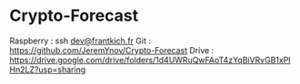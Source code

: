 # Crypto-Forecast

Raspberry : ssh dev@frantkich.fr
Git : https://github.com/JeremYnov/Crypto-Forecast
Drive : https://drive.google.com/drive/folders/1d4UWRuQwFAoT4zYqBiVRvGB1xPlHn2LZ?usp=sharing
